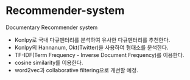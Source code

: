 # Recommender-system
Documentary Recommender system 

* Konlpy로 국내 다큐멘터리를 분석하여 유사한 다큐멘터리를 추천한다.
* Konlpy의 Hannanum, Okt(Twitter)을 사용하여 형태소를 분석한다.
* TF-IDF(Term Frequency - Inverse Document Frequency)를 이용한다.
* cosine similarity를 이용한다.
* word2vec과 collaborative filtering으로 개선할 예정.
